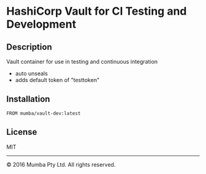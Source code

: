 # HashiCorp Vault for CI Testing and Development

## Description

Vault container for use in testing and continuous integration
 - auto unseals
 - adds default token of "testtoken"

## Installation 

```
FROM mumba/vault-dev:latest
```

## License

MIT

* * *

&copy; 2016 Mumba Pty Ltd. All rights reserved.



